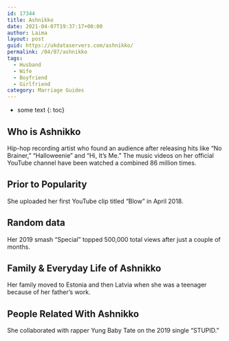 ```yaml
---
id: 17344
title: Ashnikko
date: 2021-04-07T19:37:17+00:00
author: Laima
layout: post
guid: https://ukdataservers.com/ashnikko/
permalink: /04/07/ashnikko
tags:
  - Husband
  - Wife
  - Boyfriend
  - Girlfriend
category: Marriage Guides
---
```


* some text
{: toc}


## Who is Ashnikko
                  
                  
                  
Hip-hop recording artist who found an audience after releasing hits like &#8220;No Brainer,&#8221; &#8220;Halloweenie&#8221; and &#8220;Hi, It&#8217;s Me.&#8221; The music videos on her official YouTube channel have been watched a combined 86 million times.
                  
              
            
              
            
                
                
                
## Prior to Popularity
                  
                  
                  
She uploaded her first YouTube clip titled &#8220;Blow&#8221; in April 2018.
                  
              
            
              
            
                
                
                
## Random data
                  
                  
                  
Her 2019 smash &#8220;Special&#8221; topped 500,000 total views after just a couple of months.
                  
              
            
              
            
                
                
                
## Family & Everyday Life of Ashnikko
                  
                  
                  
Her family moved to Estonia and then Latvia when she was a teenager because of her father&#8217;s work. 
                  
              
            
              
            
                
                
                
## People Related With Ashnikko
                  
                  
                  
She collaborated with rapper Yung Baby Tate on the 2019 single &#8220;STUPID.&#8221;
                  
              
            
              
            
                
              
            
              
              
            
            
              
            
          
          
          